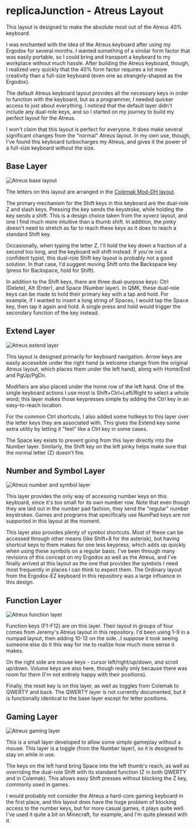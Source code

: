 # replicaJunction - Atreus Layout #

This layout is designed to make the absolute most out of the Atreus 40% keyboard.

I was enchanted with the idea of the Atreus keyboard after using my Ergodox for several months. I wanted something of a similar form factor that was easily portable, so I could bring and transport a keyboard to my workplace without much hassle. After building the Atreus keyboard, though, I realized very quickly that the 40% form factor requires a lot more creativity than a full-size keyboard (even one as strangely-shaped as the Ergodox).

The default Atreus keyboard layout provides all the necessary keys in order to function with the keyboard, but as a programmer, I needed quicker access to just about everything. I noticed that the default layer didn't include any dual-role keys, and so I started on my journey to build my perfect layout for the Atreus.

I won't claim that this layout is perfect for everyone. It does make several significant changes from the "normal" Atreus layout. In my own use, though, I've found this keyboard turbocharges my Atreus, and gives it the power of a full-size keyboard without the size.

## Base Layer ##

![Atreus base layout](http://imgur.com/YbOjS7O)

The letters on this layout are arranged in the [Colemak Mod-DH layout](https://colemakmods.github.io/mod-dh/).

The primary mechanism for the Shift keys in this keyboard are the dual-role Z and slash keys. Pressing the key sends the keystroke, while holding the key sends a shift. This is a design choice taken from the xyverz layout, and one I find much more intuitive than a thumb shift. In addition, the pinky doesn't need to stretch as far to reach these keys as it does to reach a standard Shift key.

Occasionally, when typing the letter Z, I'll hold the key down a fraction of a second too long, and the keyboard will shift instead. If you're not a confident typist, this dual-role Shift key layout is probably not a good solution. In that case, I'd suggest moving Shift onto the Backspace key (press for Backspace, hold for Shift).

In addition to the Shift keys, there are three dual-purpose keys: Ctrl (Delete), Alt (Enter), and Space (Number layer). In QMK, these dual-role keys can be made to hold their primary key with a tap and hold. For example, if I wanted to insert a long string of Spaces, I would tap the Space key, then tap it again and hold. A single press and hold would trigger the secondary function of the key instead.

## Extend Layer ##

![Atreus extend layer](http://imgur.com/WiKkMQw)

This layout is designed primarily for keyboard navigation. Arrow keys are easily accessible under the right hand (a welcome change from the original Atreus layout, which places them under the left hand), along with Home/End and PgUp/PgDn.

Modifiers are also placed under the home row of the left hand. One of the single keyboard actions I use most is Shift+Ctrl+Left/Right to select a whole word; this layer makes those keypresses simple by adding the Ctrl key in an easy-to-reach location.

For the common Ctrl shortcuts, I also added some hotkeys to this layer over the letter keys they are associated with. This gives the Extend key some extra utility by letting it "feel" like a Ctrl key in some cases.

The Space key exists to prevent going from this layer directly into the Number layer. Similarly, the Shift key on the left pinky helps make sure that the normal letter (Z) doesn't fire.

## Number and Symbol Layer ##

![Atreus number and symbol layer](http://imgur.com/gfTXcjC)

This layer provides the only way of accessing number keys on this keyboard, since it's too small for its own number row. Note that even though they are laid out in the number pad fashion, they send the "regular" number keystrokes. Games and programs that specifically use NumPad keys are not supported in this layout at the moment.

This layer also provides plenty of symbol shortcuts. Most of these can be accessed through other means (like Shift+8 for the asterisk), but having shortcut keys to them makes for one less keypress, which adds up quickly when using these symbols on a regular basis. I've been through many revisions of this concept on my Ergodox as well as the Atreus, and I've finally arrived at this layout as the one that provides the symbols I need most frequently in places I can think to expect them. The Ordinary layout from the Ergodox-EZ keyboard in this repository was a large influence in this design.

## Function Layer ##

![Atreus function layer](http://imgur.com/m5x0MxZ)

Function keys (F1-F12) are on this layer. Their layout in groups of four comes from Jeremy's Atreus layout in this repository. I'd been using 1-9 in a numpad layout, then adding 10-12 on the side...I suppose it took seeing someone else do it this way for me to realize how much more sense it makes.

On the right side are mouse keys - cursor left/right/up/down, and scroll up/down. Volume keys are also here, though really only because there was room for them (I'm not entirely happy with their positions).

Finally, the reset key is on this layer, as well as toggles from Colemak to QWERTY and back. The QWERTY layer is not currently documented, but it is functionally identical to the base layer except for letter positions.

## Gaming Layer ##

![Atreus gaming layer](http://imgur.com/4S5AO4E)

This is a small layer developed to allow some simple gameplay without a mouse. This layer is a toggle (from the Number layer), so it is designed to stay on while in use.

The keys on the left hand bring Space into the left thumb's reach, as well as overriding the dual-role Shift with its standard function (Z in both QWERTY and in Colemak). This allows easy Shift presses without blocking the Z key, commonly used in games.

I would probably not consider the Atreus a hard-core gaming keyboard in the first place, and this layout does have the huge problem of blocking access to the number keys, but for more casual games, it plays quite well. I've used it quite a bit on Minecraft, for example, and I'm quite pleased with it.